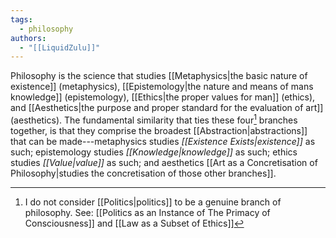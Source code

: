 ```yaml
---
tags:
  - philosophy
authors:
  - "[[LiquidZulu]]"
---
```

Philosophy is the science that studies [[Metaphysics|the basic nature of existence]] (metaphysics), [[Epistemology|the nature and means of mans knowledge]] (epistemology), [[Ethics|the proper values for man]] (ethics), and [[Aesthetics|the purpose and proper standard for the evaluation of art]] (aesthetics). The fundamental similarity that ties these four[^1] branches together, is that they comprise the broadest [[Abstraction|abstractions]] that can be made---metaphysics studies *[[Existence Exists|existence]]* as such; epistemology studies *[[Knowledge|knowledge]]* as such; ethics studies *[[Value|value]]* as such; and aesthetics [[Art as a Concretisation of Philosophy|studies the concretisation of those other branches]].

[^1]: I do not consider [[Politics|politics]] to be a genuine branch of philosophy. See: [[Politics as an Instance of The Primacy of Consciousness]] and [[Law as a Subset of Ethics]]